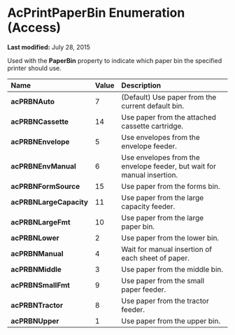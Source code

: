 
# AcPrintPaperBin Enumeration (Access)

 **Last modified:** July 28, 2015

Used with the  **PaperBin** property to indicate which paper bin the specified printer should use.


|**Name**|**Value**|**Description**|
|:-----|:-----|:-----|
| **acPRBNAuto**|7|(Default) Use paper from the current default bin. |
| **acPRBNCassette**|14|Use paper from the attached cassette cartridge. |
| **acPRBNEnvelope**|5|Use envelopes from the envelope feeder. |
| **acPRBNEnvManual**|6|Use envelopes from the envelope feeder, but wait for manual insertion. |
| **acPRBNFormSource**|15|Use paper from the forms bin. |
| **acPRBNLargeCapacity**|11|Use paper from the large capacity feeder. |
| **acPRBNLargeFmt**|10|Use paper from the large paper bin. |
| **acPRBNLower**|2|Use paper from the lower bin. |
| **acPRBNManual**|4|Wait for manual insertion of each sheet of paper. |
| **acPRBNMiddle**|3|Use paper from the middle bin. |
| **acPRBNSmallFmt**|9|Use paper from the small paper feeder. |
| **acPRBNTractor**|8|Use paper from the tractor feeder. |
| **acPRBNUpper**|1|Use paper from the upper bin. |
